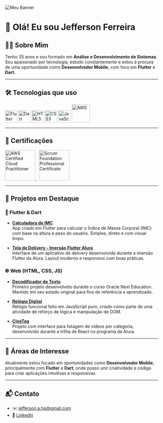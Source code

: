 ![Meu Banner](https://github.com/Jeffersonadao/Curriculo/blob/0a10971cdc8060ae747df2f4690526b6bc858610/banner%20perfil.png)

# 👋 Olá! Eu sou Jefferson Ferreira

## 👨‍💻 Sobre Mim

Tenho 35 anos e sou formado em **Análise e Desenvolvimento de Sistemas**. Sou apaixonado por tecnologia, estudo constantemente e estou à procura de uma oportunidade como **Desenvolvedor Mobile**, com foco em **Flutter** e **Dart**.

---

## 🛠️ Tecnologias que uso

<p align="left">
  <img src="https://cdn.jsdelivr.net/gh/devicons/devicon/icons/flutter/flutter-original.svg" width="40" height="40" alt="Flutter"/>
  <img src="https://cdn.jsdelivr.net/gh/devicons/devicon/icons/dart/dart-original.svg" width="40" height="40" alt="Dart"/>
  <img src="https://cdn.jsdelivr.net/gh/devicons/devicon/icons/html5/html5-original.svg" width="40" height="40" alt="HTML5"/>
  <img src="https://cdn.jsdelivr.net/gh/devicons/devicon/icons/css3/css3-original.svg" width="40" height="40" alt="CSS3"/>
  <img src="https://cdn.jsdelivr.net/gh/devicons/devicon/icons/javascript/javascript-original.svg" width="40" height="40" alt="JavaScript"/>
 <img src="https://upload.wikimedia.org/wikipedia/commons/9/93/Amazon_Web_Services_Logo.svg" width="60" alt="AWS"/>

 


</p>

---

## 📜 Certificações

<p>
  <a href="https://www.credly.com/badges/16319ea6-a1dc-4b72-aa45-28f003c24a1f/public_url" target="_blank">
    <img src="https://images.credly.com/size/120x120/images/00634f82-b07f-4bbd-a6bb-53de397fc3a6/image.png" alt="AWS Certified Cloud Practitioner" width="100"/>
  </a>
  &nbsp;
  <a href="https://www.credly.com/badges/4d0cfc7c-8aa3-4acf-898a-1c30690a3108/public_url" target="_blank">
    <img src="https://images.credly.com/size/120x120/images/b1bc1abc-c04c-4b80-b3b8-eb13f521eb60/blob" alt="Scrum Foundation Professional Certificate" width="100"/>
  </a>
</p>

---

## 🚀 Projetos em Destaque

### 📱 Flutter & Dart

- [**Calculadora de IMC**](https://github.com/Jeffersonadao/calculo-IMC)  
  App criado em Flutter para calcular o Índice de Massa Corporal (IMC) com base na altura e peso do usuário. Simples, direto e com visual limpo.

- [**Tela de Delivery - Imersão Flutter Alura**](https://github.com/Jeffersonadao/imersao_flutter_alura)  
  Interface de um aplicativo de delivery desenvolvida durante a imersão Flutter da Alura. Layout moderno e responsivo com boas práticas.


### 🌐 Web (HTML, CSS, JS)

- [**Decodificador de Texto**](https://github.com/Jeffersonadao/Challenge-ONE-Decodificar-de-Texto)  
  Primeiro projeto desenvolvido durante o curso Oracle Next Education. Mantido em seu estado original para fins de referência e aprendizado.

- [**Relógio Digital**](https://jeffersonadao.github.io/Relogio-Digital/)  
  Relógio funcional feito em JavaScript puro, criado como parte de uma atividade de reforço de lógica e manipulação de DOM.

- [**CineTag**](https://github.com/Jeffersonadao/Cinetag)  
  Projeto com interface para listagem de vídeos por categoria, desenvolvido durante a trilha de React no programa da Alura.

  

---

## 💼 Áreas de Interesse

Atualmente estou focado em oportunidades como **Desenvolvedor Mobile**, principalmente com **Flutter** e **Dart**, onde posso unir criatividade e código para criar aplicações intuitivas e responsivas.

---

## 📬 Contato

- ✉️ [jefferson.a.hp@gmail.com](mailto:jefferson.a.hp@gmail.com)  
- 🔗 [LinkedIn](https://www.linkedin.com/in/jefferson-ferreira-desenvolvedor/)  
  
